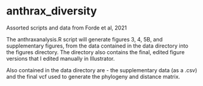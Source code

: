 # anthrax_diversity
Assorted scripts and data from Forde et al, 2021

The anthraxanalysis.R script will generate figures 3, 4, 5B, and supplementary figures, from the data contained in the data directory into the figures directory. The directory also contains the final, edited figure versions that I edited manually in Illustrator.

Also contained in the data directory are - the supplementary data (as a .csv) and the final vcf used to generate the phylogeny and distance matrix.


